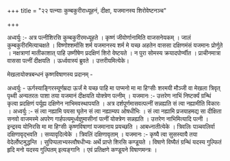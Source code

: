 +++
title = "२२ पत्न्याः कुम्बकुरीराध्यूहनं, दीक्षा, यजमानस्य शिरोवेष्टनञ्च"

+++

अध्वर्युः :- अत्र पत्नीशिरसि कुम्बकुरीरमध्यूहते । कृष्णं जीवोर्णानामिति वाजसनेयकम् । जालं कुम्बकुरीरमित्याचक्षते । विष्णोश्शर्मासि शर्म यजमानस्य शर्म मे यच्छ अहतेन वाससा दक्षिणमंसं यजमानः प्रोर्णुते । नक्षत्राणां मातीकाशात् पाहि उष्णीषेण प्रदक्षिणं शिरो वेष्टयते । न पुरा सोमस्य क्रयादपोर्ण्वीत । प्राचीनमात्रा वाससा पत्नीं दीक्षयति । ऊर्ध्ववास्यं ब्रुवते । उत्तरीयमित्येके।

मेखलायोक्त्रबन्धनं कृष्णविषाणस्य प्रदानम् -

अध्वर्युः - ऊर्गस्याङ्गिरस्यूर्णम्रदा ऊर्जं मे यच्छ पाहि मा पाप्मनो मा मा हिꣳसीः शरमयी मौञ्जी वा मेखला त्रिवृत् पृथ्वी अन्यतरतः पाशा तया यजमानं दीक्षयति योक्त्रेण पत्नीम् । यजमानः :- उत्तरेण नाभिं निष्टर्क्यं ग्रन्थिं कृत्वा प्रदक्षिणं पर्यूह्य दक्षिणेन नाभिमवस्थापयति । अत्र दर्शपूर्णमासवत्पत्नीं सन्नह्यति सं त्वा नह्यामीति विकारः । अध्वर्युः :- सं त्वा नह्यामि पयसा घृतेन सं त्वा नह्याम्यप ओषधीभिः । सं त्वा नह्यामि प्रजयाहमद्य सा दीक्षिता सनवो वाजमस्मे अपरेण गार्हपत्यमूर्ध्वज्ञुमासीनां पत्नीं योक्त्रेण सन्नह्यति । उत्तरेण नाभिमित्यादि पत्नी । इन्द्रस्य योनिरसि मा मा हिꣳसीः कृष्णविषाणां यजमानाय प्रयच्छति । आबध्नातीत्येके । त्रिवलिः पञ्चवलिर्वा दक्षिणावृद्भवति । सव्यावृदित्येके । त्रिवलिं दक्षिणावृताम् । यजमानः :- कृष्यै त्वा सुसस्यायै तया वेदेर्लोष्टमुद्धन्ति । सुपिप्पलाभ्यस्त्वौषधीभ्यः अर्थे प्राप्ते शिरसि कण्डूयते । विषाणे विष्यैतं ग्रन्थिं यदस्य गुल्फितं हृदि मनो यदस्य गुल्पितम् इत्यङ्गानि । एवं प्रतिक्षणे कण्डूयने विषाणमन्त्रः ।
